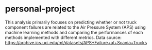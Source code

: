 # personal-project
This analysis primarily focuses on predicting whether or not truck component failures are related to the Air Pressure System (APS) using machine learning methods and comparing the performances of each methods implemented with different metrics. Data source: https://archive.ics.uci.edu/ml/datasets/APS+Failure+at+Scania+Trucks
